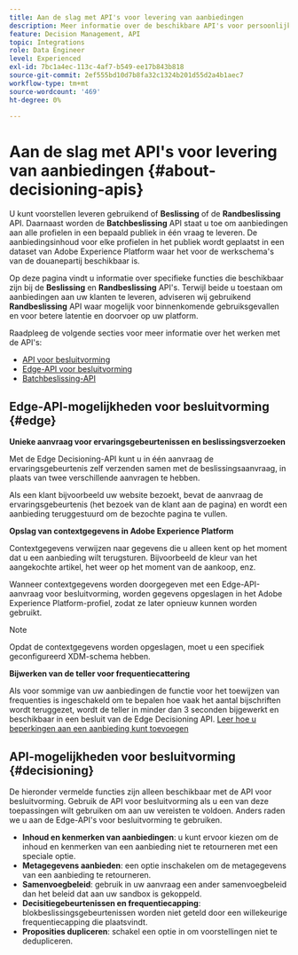 ```yaml
---
title: Aan de slag met API's voor levering van aanbiedingen
description: Meer informatie over de beschikbare API's voor persoonlijke aanbiedingen.
feature: Decision Management, API
topic: Integrations
role: Data Engineer
level: Experienced
exl-id: 7bc1a4ec-113c-4af7-b549-ee17b843b818
source-git-commit: 2ef555bd10d7b8fa32c1324b201d55d2a4b1aec7
workflow-type: tm+mt
source-wordcount: '469'
ht-degree: 0%

---
```


# Aan de slag met API&#39;s voor levering van aanbiedingen {#about-decisioning-apis}

U kunt voorstellen leveren gebruikend of **Beslissing** of de **Randbeslissing** API. Daarnaast worden de **Batchbeslissing** API staat u toe om aanbiedingen aan alle profielen in een bepaald publiek in één vraag te leveren. De aanbiedingsinhoud voor elke profielen in het publiek wordt geplaatst in een dataset van Adobe Experience Platform waar het voor de werkschema&#39;s van de douanepartij beschikbaar is.

Op deze pagina vindt u informatie over specifieke functies die beschikbaar zijn bij de **Beslissing** en **Randbeslissing** API&#39;s. Terwijl beide u toestaan om aanbiedingen aan uw klanten te leveren, adviseren wij gebruikend **Randbeslissing** API waar mogelijk voor binnenkomende gebruiksgevallen en voor betere latentie en doorvoer op uw platform.

Raadpleeg de volgende secties voor meer informatie over het werken met de API&#39;s:
* [API voor besluitvorming](decisioning-api.md)
* [Edge-API voor besluitvorming](edge-decisioning-api.md)
* [Batchbeslissing-API](batch-decisioning-api.md)

## Edge-API-mogelijkheden voor besluitvorming {#edge}

**Unieke aanvraag voor ervaringsgebeurtenissen en beslissingsverzoeken**

Met de Edge Decisioning-API kunt u in één aanvraag de ervaringsgebeurtenis zelf verzenden samen met de beslissingsaanvraag, in plaats van twee verschillende aanvragen te hebben.

Als een klant bijvoorbeeld uw website bezoekt, bevat de aanvraag de ervaringsgebeurtenis (het bezoek van de klant aan de pagina) en wordt een aanbieding teruggestuurd om de bezochte pagina te vullen.

**Opslag van contextgegevens in Adobe Experience Platform**

Contextgegevens verwijzen naar gegevens die u alleen kent op het moment dat u een aanbieding wilt terugsturen. Bijvoorbeeld de kleur van het aangekochte artikel, het weer op het moment van de aankoop, enz.

Wanneer contextgegevens worden doorgegeven met een Edge-API-aanvraag voor besluitvorming, worden gegevens opgeslagen in het Adobe Experience Platform-profiel, zodat ze later opnieuw kunnen worden gebruikt.

>[!NOTE]
>
>Opdat de contextgegevens worden opgeslagen, moet u een specifiek geconfigureerd XDM-schema hebben.

**Bijwerken van de teller voor frequentiecattering**

Als voor sommige van uw aanbiedingen de functie voor het toewijzen van frequenties is ingeschakeld om te bepalen hoe vaak het aantal bijschriften wordt teruggezet, wordt de teller in minder dan 3 seconden bijgewerkt en beschikbaar in een besluit van de Edge Decisioning API. [Leer hoe u beperkingen aan een aanbieding kunt toevoegen](../../offer-library/add-constraints.md)

## API-mogelijkheden voor besluitvorming {#decisioning}

De hieronder vermelde functies zijn alleen beschikbaar met de API voor besluitvorming. Gebruik de API voor besluitvorming als u een van deze toepassingen wilt gebruiken om aan uw vereisten te voldoen. Anders raden we u aan de Edge-API&#39;s voor besluitvorming te gebruiken.

* **Inhoud en kenmerken van aanbiedingen**: u kunt ervoor kiezen om de inhoud en kenmerken van een aanbieding niet te retourneren met een speciale optie.
* **Metagegevens aanbieden**: een optie inschakelen om de metagegevens van een aanbieding te retourneren.
* **Samenvoegbeleid**: gebruik in uw aanvraag een ander samenvoegbeleid dan het beleid dat aan uw sandbox is gekoppeld.
* **Decisitiegebeurtenissen en frequentiecapping**: blokbeslissingsgebeurtenissen worden niet geteld door een willekeurige frequentiecapping die plaatsvindt.
* **Proposities dupliceren**: schakel een optie in om voorstellingen niet te dedupliceren.
